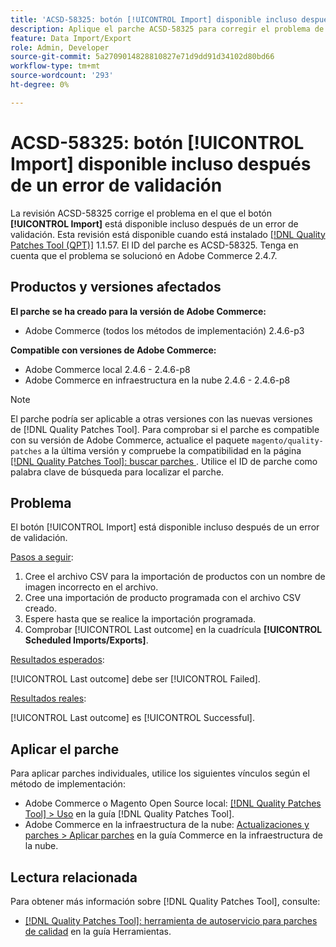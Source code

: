 ```yaml
---
title: 'ACSD-58325: botón [!UICONTROL Import] disponible incluso después de un error de validación'
description: Aplique el parche ACSD-58325 para corregir el problema de Adobe Commerce donde el botón [!UICONTROL Import] está disponible incluso después de un error de validación.
feature: Data Import/Export
role: Admin, Developer
source-git-commit: 5a2709014828810827e71d9dd91d34102d80bd66
workflow-type: tm+mt
source-wordcount: '293'
ht-degree: 0%

---
```



# ACSD-58325: botón [!UICONTROL Import] disponible incluso después de un error de validación

La revisión ACSD-58325 corrige el problema en el que el botón **[!UICONTROL Import]** está disponible incluso después de un error de validación. Esta revisión está disponible cuando está instalado [[!DNL Quality Patches Tool (QPT)]](/help/tools/quality-patches-tool/quality-patches-tool-to-self-serve-quality-patches.md) 1.1.57. El ID del parche es ACSD-58325. Tenga en cuenta que el problema se solucionó en Adobe Commerce 2.4.7.

## Productos y versiones afectados

**El parche se ha creado para la versión de Adobe Commerce:**
* Adobe Commerce (todos los métodos de implementación) 2.4.6-p3

**Compatible con versiones de Adobe Commerce:**
* Adobe Commerce local 2.4.6 - 2.4.6-p8
* Adobe Commerce en infraestructura en la nube 2.4.6 - 2.4.6-p8

>[!NOTE]
>
>El parche podría ser aplicable a otras versiones con las nuevas versiones de [!DNL Quality Patches Tool]. Para comprobar si el parche es compatible con su versión de Adobe Commerce, actualice el paquete `magento/quality-patches` a la última versión y compruebe la compatibilidad en la página [[!DNL Quality Patches Tool]: buscar parches ](https://experienceleague.adobe.com/tools/commerce-quality-patches/index.html). Utilice el ID de parche como palabra clave de búsqueda para localizar el parche.

## Problema

El botón [!UICONTROL Import] está disponible incluso después de un error de validación.

<u>Pasos a seguir</u>:

1. Cree el archivo CSV para la importación de productos con un nombre de imagen incorrecto en el archivo.
1. Cree una importación de producto programada con el archivo CSV creado.
1. Espere hasta que se realice la importación programada.
1. Comprobar [!UICONTROL Last outcome] en la cuadrícula **[!UICONTROL Scheduled Imports/Exports]**.

<u>Resultados esperados</u>:

[!UICONTROL Last outcome] debe ser [!UICONTROL Failed].

<u>Resultados reales</u>:

[!UICONTROL Last outcome] es [!UICONTROL Successful].

## Aplicar el parche

Para aplicar parches individuales, utilice los siguientes vínculos según el método de implementación:

* Adobe Commerce o Magento Open Source local: [[!DNL Quality Patches Tool] > Uso](/help/tools/quality-patches-tool/usage.md) en la guía [!DNL Quality Patches Tool].
* Adobe Commerce en la infraestructura de la nube: [Actualizaciones y parches > Aplicar parches](https://experienceleague.adobe.com/docs/commerce-cloud-service/user-guide/develop/upgrade/apply-patches.html) en la guía Commerce en la infraestructura de la nube.


## Lectura relacionada

Para obtener más información sobre [!DNL Quality Patches Tool], consulte:

* [[!DNL Quality Patches Tool]: herramienta de autoservicio para parches de calidad](/help/tools/quality-patches-tool/quality-patches-tool-to-self-serve-quality-patches.md) en la guía Herramientas.

